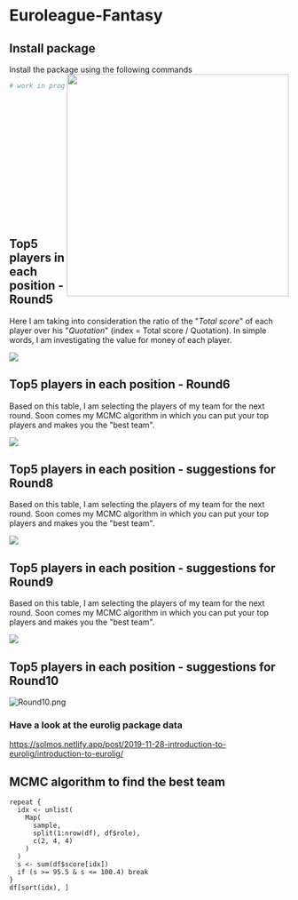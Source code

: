 # Euroleague-Fantasy


## Install package
Install the package using the following commands  <img align="right" src="Euroleague_Fantasy_logo.png" width=400>
```r 
# work in progress

```
<br>
<br>
<br>
<br>
<br>
<br>
<br>
<br>
<br>
<br>
<br>
<br>
<br>




## Top5 players in each position - Round5
Here I am taking into consideration the ratio of the "_Total score_" of each player over his "_Quotation_" (index = Total score / Quotation). 
In simple words, I am investigating the value for money of each player. 

<img src="data/Round5_Top5.png">

## Top5 players in each position - Round6
Based on this table, I am selecting the players of my team for the next round. Soon comes my MCMC algorithm in which you can put your top players and makes you the "best team".
<br>

<img src="data/Round7.png">

## Top5 players in each position - suggestions for Round8
Based on this table, I am selecting the players of my team for the next round. Soon comes my MCMC algorithm in which you can put your top players and makes you the "best team".
<br>

<img src="data/Round8.png">

## Top5 players in each position - suggestions for Round9
Based on this table, I am selecting the players of my team for the next round. Soon comes my MCMC algorithm in which you can put your top players and makes you the "best team".
<br>

<img src="data/Round9.png">

## Top5 players in each position - suggestions for Round10

![Round10.png](./data/Round10.png?raw)


### Have a look at the eurolig package data 
https://solmos.netlify.app/post/2019-11-28-introduction-to-eurolig/introduction-to-eurolig/

## MCMC algorithm to find the best team
```
repeat {
  idx <- unlist(
    Map(
      sample,
      split(1:nrow(df), df$role),
      c(2, 4, 4)
    )
  )
  s <- sum(df$score[idx])
  if (s >= 95.5 & s <= 100.4) break
}
df[sort(idx), ]
```
